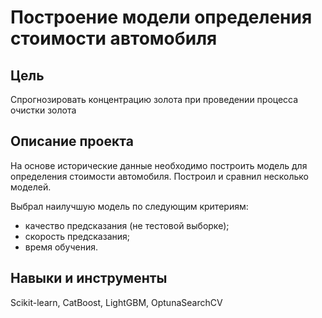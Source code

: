 # Построение модели определения стоимости автомобиля

## Цель
Спрогнозировать концентрацию золота при проведении процесса очистки золота

## Описание проекта
На основе исторические данные необходимо построить модель для определения стоимости автомобиля.
Построил и сравнил несколько моделей.  

Выбрал наилучшую модель по следующим критериям:
* качество предсказания (не тестовой выборке);
* скорость предсказания;
* время обучения.


## Навыки и инструменты
Scikit-learn, CatBoost, LightGBM, OptunaSearchCV
